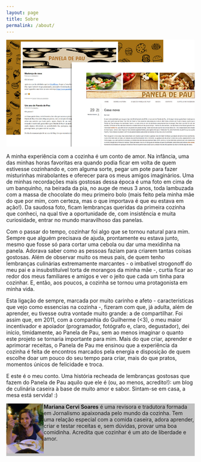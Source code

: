 ```yaml
---
layout: page
title: Sobre
permalink: /about/
---
```

<img src="/webjekyll/image/sobre.jpg" width='750px' height='auto'/>
<p>A minha experiência com a cozinha é um conto de amor. Na infância, uma das minhas horas favoritas era quando podia ficar em volta de quem estivesse cozinhando e, com alguma sorte, pegar um pote para fazer misturinhas mirabolantes e oferecer para os meus amigos imaginários. Uma de minhas recordações mais gostosas dessa época é uma foto em cima de um banquinho, na beirada da pia, no auge de meus 3 anos, toda lambuzada com a massa de chocolate do meu primeiro bolo (mais feito pela minha mãe do que por mim, com certeza, mas o que importava é que eu estava em ação!). Da saudosa foto, ficam lembranças queridas da primeira cozinha que conheci, na qual tive a oportunidade de, com insistência e muita curiosidade, entrar no mundo maravilhoso das panelas.</p>
<p>Com o passar do tempo, cozinhar foi algo que se tornou natural para mim. Sempre que alguém precisava de ajuda, prontamente eu estava junto, mesmo que fosse só para cortar uma cebola ou dar uma mexidinha na panela. Adorava saber como as pessoas faziam para criarem tantas coisas gostosas. Além de observar muito os meus pais, de quem tenho lembranças culinárias extremamente marcantes - o imbatível strogonoff do meu pai e a insubstituível torta de morangos da minha mãe -, curtia ficar ao redor dos meus familiares e amigos e ver o jeito que cada um tinha para cozinhar. E, então, aos poucos, a cozinha se tornou uma protagonista em minha vida.</p>
<p>Esta ligação de sempre, marcada por muito carinho e afeto - características que vejo como essencias na cozinha -, fizeram com que, já adulta, além de aprender, eu tivesse outra vontade muito grande: a de compartilhar. Foi assim que, em 2011, com a companhia do Guilherme (<3), o meu maior incentivador e apoiador (programador, fotógrafo e, claro, degustador), dei início, timidamente, ao Panela de Pau, sem ao menos imaginar o quanto este projeto se tornaria importante para mim. Mais do que criar, aprender e aprimorar receitas, o Panela de Pau me ensinou que a experiência da cozinha é feita de encontros marcados pela energia e disposição de quem escolhe doar um pouco do seu tempo para criar, mais do que pratos, momentos únicos de felicidade e troca.</p>
<p>E este é o meu conto. Uma história recheada de lembranças gostosas que fazem do Panela de Pau aquilo que ele é (ou, ao menos, acredito!): um blog de culinária caseira à base de muito amor e sabor. Sintam-se em casa, a mesa está servida! :)</p>

<p style="background: #C0C0C0;height:140px;" >
	<img src="/webjekyll/image/mariana.jpg" width="100px" height="auto" style="float:left;"/>
	<span>
		<strong>Mariana Cervi Soares</strong> é uma revisora e tradutora formada em Jornalismo apaixonada pelo mundo da cozinha. Tem uma relação especial com a comida caseira, adora aprender, criar e testar receitas e, sem dúvidas, provar uma boa comidinha. Acredita que cozinhar é um ato de liberdade e amor.
	</span>
</p>